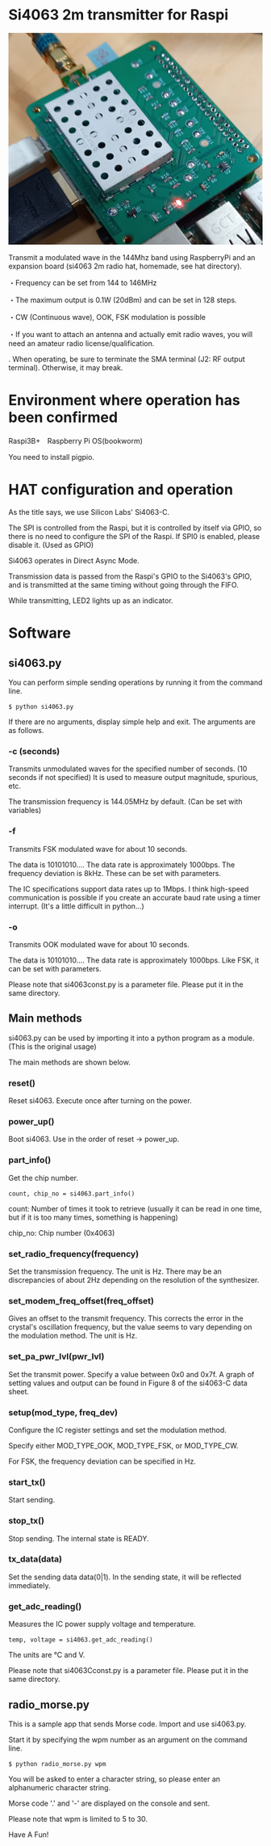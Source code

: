 # Si4063 2m transmitter for Raspi

![Si4063_hat](image/si4063hat_2.png "si4063_hat")

Transmit a modulated wave in the 144Mhz band using RaspberryPi and an expansion board (si4063 2m radio hat, homemade, see hat directory).

・Frequency can be set from 144 to 146MHz

・The maximum output is 0.1W (20dBm) and can be set in 128 steps.

・CW (Continuous wave), OOK, FSK modulation is possible

・If you want to attach an antenna and actually emit radio waves, you will need an amateur radio license/qualification.

. When operating, be sure to terminate the SMA terminal (J2: RF output terminal). Otherwise, it may break.

# Environment where operation has been confirmed
Raspi3B+　Raspberry Pi OS(bookworm)

You need to install pigpio.

# HAT configuration and operation
As the title says, we use Silicon Labs' Si4063-C.

The SPI is controlled from the Raspi, but it is controlled by itself via GPIO, so there is no need to configure the SPI of the Raspi.
If SPI0 is enabled, please disable it. (Used as GPIO)

Si4063 operates in Direct Async Mode.

Transmission data is passed from the Raspi's GPIO to the Si4063's GPIO, and is transmitted at the same timing without going through the FIFO.

While transmitting, LED2 lights up as an indicator.

# Software
## si4063.py

You can perform simple sending operations by running it from the command line.

````
$ python si4063.py
````

If there are no arguments, display simple help and exit.
The arguments are as follows.

### -c (seconds)
Transmits unmodulated waves for the specified number of seconds. (10 seconds if not specified)
It is used to measure output magnitude, spurious, etc.

The transmission frequency is 144.05MHz by default. (Can be set with variables)

### -f
Transmits FSK modulated wave for about 10 seconds.

The data is 10101010....
The data rate is approximately 1000bps.
The frequency deviation is 8kHz.
These can be set with parameters.

The IC specifications support data rates up to 1Mbps.
I think high-speed communication is possible if you create an accurate baud rate using a timer interrupt. (It's a little difficult in python...)

### -o
Transmits OOK modulated wave for about 10 seconds.

The data is 10101010....
The data rate is approximately 1000bps.
Like FSK, it can be set with parameters.

Please note that si4063const.py is a parameter file. Please put it in the same directory.

## Main methods
si4063.py can be used by importing it into a python program as a module. (This is the original usage)

The main methods are shown below.

### reset()
Reset si4063.
Execute once after turning on the power.

### power_up()
Boot si4063. Use in the order of reset → power_up.

### part_info()
Get the chip number.
````
count, chip_no = si4063.part_info()
````
count: Number of times it took to retrieve (usually it can be read in one time, but if it is too many times, something is happening)

chip_no: Chip number (0x4063)

### set_radio_frequency(frequency)
Set the transmission frequency. The unit is Hz.
There may be an discrepancies of about 2Hz depending on the resolution of the synthesizer.

### set_modem_freq_offset(freq_offset)
Gives an offset to the transmit frequency.
This corrects the error in the crystal's oscillation frequency, but the value seems to vary depending on the modulation method.
The unit is Hz.

### set_pa_pwr_lvl(pwr_lvl)
Set the transmit power. Specify a value between 0x0 and 0x7f.
A graph of setting values and output can be found in Figure 8 of the si4063-C data sheet.

### setup(mod_type, freq_dev)
Configure the IC register settings and set the modulation method.

Specify either MOD_TYPE_OOK, MOD_TYPE_FSK, or MOD_TYPE_CW.

For FSK, the frequency deviation can be specified in Hz.

### start_tx()
Start sending.

### stop_tx()
Stop sending. The internal state is READY.

### tx_data(data)
Set the sending data data(0|1).
In the sending state, it will be reflected immediately.

### get_adc_reading()
Measures the IC power supply voltage and temperature.

````
temp, voltage = si4063.get_adc_reading()
````

The units are °C and V.

Please note that si4063Cconst.py is a parameter file. Please put it in the same directory.

## radio_morse.py

This is a sample app that sends Morse code.
Import and use si4063.py.

Start it by specifying the wpm number as an argument on the command line.

````
$ python radio_morse.py wpm
````

You will be asked to enter a character string, so please enter an alphanumeric character string.

Morse code '.' and '-' are displayed on the console and sent.

Please note that wpm is limited to 5 to 30.

Have A Fun!
